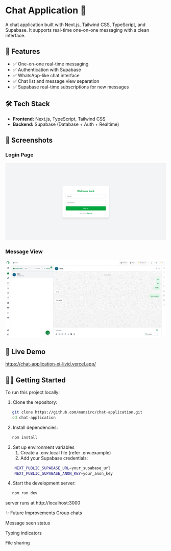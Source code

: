 # Chat Application 💬

A chat application built with Next.js, Tailwind CSS, TypeScript, and Supabase. It supports real-time one-on-one messaging with a clean interface.

## 🚀 Features

- ✅ One-on-one real-time messaging
- ✅ Authentication with Supabase
- ✅ WhatsApp-like chat interface
- ✅ Chat list and message view separation
- ✅ Supabase real-time subscriptions for new messages

## 🛠 Tech Stack

- **Frontend:** Next.js, TypeScript, Tailwind CSS
- **Backend:** Supabase (Database + Auth + Realtime)

## 📸 Screenshots

### Login Page
![Login Page](./public/screenshot-2.png)


### Message View
![Message View](./public/screenshot-1.png)

## 🔗 Live Demo

https://chat-application-xi-livid.vercel.app/

## 🧑‍💻 Getting Started

To run this project locally:

1. Clone the repository:
```bash
   git clone https://github.com/munzirc/chat-application.git
   cd chat-application
```
2. Install dependencies:
```bash
   npm install
```
3. Set up environment variables
    1. Create a .env.local file (refer .env.example)
    2. Add your Supabase credentials:
```bash
    NEXT_PUBLIC_SUPABASE_URL=your_supabase_url
    NEXT_PUBLIC_SUPABASE_ANON_KEY=your_anon_key
```
4. Start the development server:
```bash
   npm run dev
```
server runs at http://localhost:3000

✨ Future Improvements
  Group chats

  Message seen status

  Typing indicators

  File sharing
